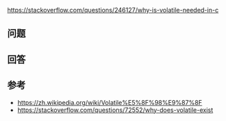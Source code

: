 <https://stackoverflow.com/questions/246127/why-is-volatile-needed-in-c>

## 问题




## 回答


## 参考

- <https://zh.wikipedia.org/wiki/Volatile%E5%8F%98%E9%87%8F>
- <https://stackoverflow.com/questions/72552/why-does-volatile-exist>
